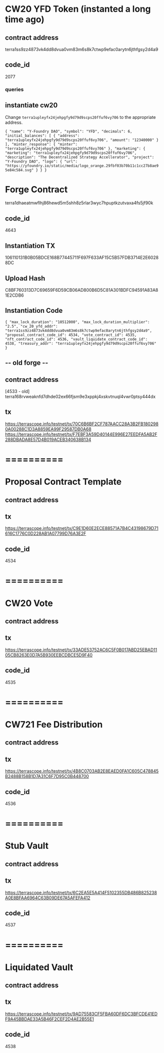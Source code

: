 # CW20 YFD Token (instanted a long time ago)
## contract address
terra1ss9zz4873vk4dd8dvua0vm83m6s8k7ctwp9efac0arytn6jthfgsy2d4a9
## code_id
2077

### queries
## instantiate cw20
Change ```terra1upleyfx24jehpgfy9d79d9scps20ffuf6vy706``` to the appropriate address.

`{
  "name": "Y-Foundry DAO",
  "symbol": "YFD",
  "decimals": 6,
  "initial_balances": [
    {
      "address": "terra1upleyfx24jehpgfy9d79d9scps20ffuf6vy706",
      "amount": "12340000"
    }
  ],
  "minter_response": {
    "minter": "terra1upleyfx24jehpgfy9d79d9scps20ffuf6vy706"
  },
  "marketing": {
    "marketing": "terra1upleyfx24jehpgfy9d79d9scps20ffuf6vy706",
    "description": "The Decentralized Strategy Accellerator",
    "project": "Y-Foundry DAO",
    "logo": {
      "url": "https://yfoundry.io/static/media/logo_orange.29fbf03b70b11c1cc27b8ae95e84c584.svg"
    }
  }
}`

# Forge Contract
terra1dhaeatmwflhj86hewd5m5shh8z5rlar3wyc7hpuptkzutvaxa4fs5jf90k
## code_id
4643

## Instantiation TX
106110131B0B05BDCE168B77445711F697F633AF15C5B57FDB3714E2E60288DC

## Upload Hash
C8BF760313D7C69659F6D59CB06AD800B6D5C81A301BDFC94591A83A81E2CDB6

## Instantiation Code
`{
  "max_lock_duration": "10512000",
  "max_lock_duration_multiplier": "2.5",
  "cw_20_yfd_addr": "terra1ss9zz4873vk4dd8dvua0vm83m6s8k7ctwp9efac0arytn6jthfgsy2d4a9",
  "proposal_contract_code_id": 4534,
  "vote_contract_id": 4535,
  "nft_contract_code_id": 4536,
  "vault_liquidate_contract_code_id":  4538,
  "treasury_addr": "terra1upleyfx24jehpgfy9d79d9scps20ffuf6vy706"
}`

## -- old forge -- 
## contract address
[4533 - old] terra168rvweaknfd7dhde02ex66fjsm9e3xppkj4xskvtnuql4vwr0ptsy444dx
## tx
https://terrascope.info/testnet/tx/70C6B6BF2CF787AACC28A3B2FB1802980A00288C1D3A8859EA99F29587DB0A68
https://terrascope.info/testnet/tx/F7EBF3A59D40144E996E27EEDFA5AB2F288DBADA8E57D4B019ACEB340638B134

# ==========
# Proposal Contract Template
## contract address

## tx
https://terrascope.info/testnet/tx/C9E1D60E2ECE88571A7B4C43198679D71616C1776C0D228AB1A07799D76A3E2F
## code_id
4534

# ==========
# CW20 Vote
## contract address

## tx
https://terrascope.info/testnet/tx/33ADE53752AC6C5F0B017ABD25EBAD1105CB8263E0D7A5B930EEBCDBCE5D9F40
## code_id
4535

# ==========
# CW721 Fee Distribution
## contract address

## tx
https://terrascope.info/testnet/tx/4B8C0703AB2E8EAED0FA1C605C478845B2488B158B1D7A31C6F7D95C0B448700
## code_id
4536

# ==========
# Stub Vault
## contract address

## tx
https://terrascope.info/testnet/tx/6C2EA5E5A414F5102355DB486B825238A0E8BFAA6964C63B09DE67A5AFEFA412
## code_id
4537

# ==========
# Liquidated Vault
## contract address

## tx
https://terrascope.info/testnet/tx/9AD75583CF5FBA60DF6DC3BFCDE41EDF9A45BBDAE33A5B46F2CEF2D4AE2B55E1
## code_id
4538
